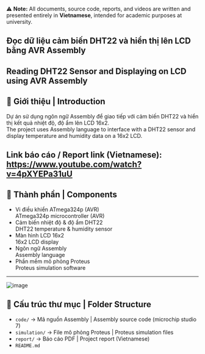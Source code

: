 ⚠️ **Note:** All documents, source code, reports, and videos are written and presented entirely in **Vietnamese**, intended for academic purposes at university. 

## Đọc dữ liệu cảm biến DHT22 và hiển thị lên LCD bằng AVR Assembly  
## Reading DHT22 Sensor and Displaying on LCD using AVR Assembly

## 🧠 Giới thiệu | Introduction

Dự án sử dụng ngôn ngữ Assembly để giao tiếp với cảm biến DHT22 và hiển thị kết quả nhiệt độ, độ ẩm lên LCD 16x2.  
The project uses Assembly language to interface with a DHT22 sensor and display temperature and humidity data on a 16x2 LCD.


Link báo cáo / Report link (Vietnamese): https://www.youtube.com/watch?v=4pXYEPa31uU
---
## 🧰 Thành phần | Components

- Vi điều khiển ATmega324p (AVR)  
  ATmega324p microcontroller (AVR)
- Cảm biến nhiệt độ & độ ẩm DHT22  
  DHT22 temperature & humidity sensor  
- Màn hình LCD 16x2  
  16x2 LCD display
- Ngôn ngữ Assembly  
  Assembly language  
- Phần mềm mô phỏng Proteus  
  Proteus simulation software  
---
![image](https://github.com/user-attachments/assets/b21bd8f7-27fa-4804-b1c5-1d2b30211eed)

## 📁 Cấu trúc thư mục | Folder Structure

- `code/` → Mã nguồn Assembly | Assembly source code  (microchip studio 7)
- `simulation/` → File mô phỏng Proteus | Proteus simulation files  
- `report/` → Báo cáo PDF | Project report (Vietnamese)
- `README.md` 



